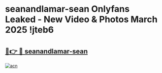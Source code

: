 # seanandlamar-sean Onlyfans Leaked - New Video & Photos March 2025 !jteb6

# <h2><a href="https://qcyi66.iuczelnia.edu.pl?title=seanandlamar-sean&ref=jteb6">🔗👉 🔴 seanandlamar-sean</a></h2>

[![acn](https://github.com/user-attachments/assets/0f9c940e-d8b0-45ae-aac7-cd30a18b3e1c)](https://qcyi66.iuczelnia.edu.pl?title=seanandlamar-sean&ref=jteb6)

